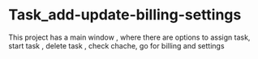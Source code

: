 # Task_add-update-billing-settings
This project has a main window , where there are options to assign task, start task , delete task , check chache, go for billing and settings
